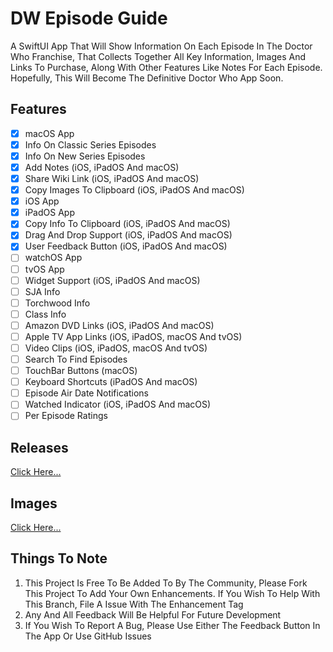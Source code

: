 # DW Episode Guide

A SwiftUI App That Will Show Information On Each Episode In The Doctor Who Franchise, That Collects Together All Key Information, Images And Links To Purchase, Along With Other Features Like Notes For Each Episode. Hopefully, This Will Become The Definitive Doctor Who App Soon.

## **Features**

- [x] macOS App
- [x] Info On Classic Series Episodes
- [x] Info On New Series Episodes
- [x] Add Notes (iOS, iPadOS And macOS)
- [x] Share Wiki Link (iOS, iPadOS And macOS)
- [x] Copy Images To Clipboard (iOS, iPadOS And macOS)
- [x] iOS App
- [x] iPadOS App
- [x] Copy Info To Clipboard (iOS, iPadOS And macOS)
- [x] Drag And Drop Support (iOS, iPadOS And macOS)
- [x] User Feedback Button (iOS, iPadOS And macOS)
- [ ] watchOS App
- [ ] tvOS App
- [ ] Widget Support (iOS, iPadOS And macOS)
- [ ] SJA Info
- [ ] Torchwood Info
- [ ] Class Info
- [ ] Amazon DVD Links (iOS, iPadOS And macOS)
- [ ] Apple TV App Links (iOS, iPadOS, macOS And tvOS)
- [ ] Video Clips (iOS, iPadOS, macOS And tvOS)
- [ ] Search To Find Episodes
- [ ] TouchBar Buttons (macOS)
- [ ] Keyboard Shortcuts (iPadOS And macOS)
- [ ] Episode Air Date Notifications
- [ ] Watched Indicator (iOS, iPadOS And macOS)
- [ ] Per Episode Ratings

## **Releases**

[Click Here...](https://github.com/markydoodled/DW-Episode-Guide/releases)

## **Images**

[Click Here...](https://github.com/markydoodled/DW-Episode-Guide/tree/main/Images)

## **Things To Note**

 1. This Project Is Free To Be Added To By The Community, Please Fork This Project To Add Your Own Enhancements. If You Wish To Help With This Branch, File A Issue With The Enhancement Tag
 2. Any And All Feedback Will Be Helpful For Future Development
 3. If You Wish To Report A Bug, Please Use Either The Feedback Button In The App Or Use GitHub Issues
